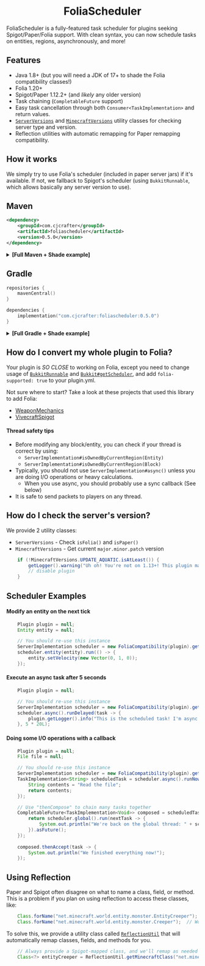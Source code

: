 <div align="center">

# FoliaScheduler

</div>

FoliaScheduler is a fully-featured task scheduler for plugins seeking Spigot/Paper/Folia support. With clean syntax,
you can now schedule tasks on entities, regions, asynchronously, and more!

## Features
* Java 1.8+ (but you will need a JDK of 17+ to shade the Folia compatibility classes!)
* Folia 1.20+
* Spigot/Paper 1.12.2+ (and *likely* any older version)
* Task chaining (`CompletableFuture` support)
* Easy task cancellation through both `Consumer<TaskImplementation>` and return values.
* [`ServerVersions`](https://github.com/CJCrafter/FoliaScheduler/blob/master/src/main/java/com/cjcrafter/foliascheduler/util/ServerVersions.java) and [`MinecraftVersions`](https://github.com/CJCrafter/FoliaScheduler/blob/master/src/main/java/com/cjcrafter/foliascheduler/util/MinecraftVersions.java) utility classes for checking server type and version.
* Reflection utilities with automatic remapping for Paper remapping compatibility.

## How it works
We simply try to use Folia's scheduler (included in paper server jars) if it's available. If not, we fallback to
Spigot's scheduler (using `BukkitRunnable`, which allows basically any server version to use).

## Maven
```xml
<dependency>
    <groupId>com.cjcrafter</groupId>
    <artifactId>foliascheduler</artifactId>
    <version>0.5.0</version>
</dependency>
```

<details>
<summary><b>[Full Maven + Shade example]</b></summary>

```xml
<dependencies>
    <dependency>
        <groupId>com.cjcrafter</groupId>
        <artifactId>foliascheduler</artifactId>
        <version>0.5.0</version>
    </dependency>
</dependencies>

<build>
    <plugins>
        <plugin>
            <groupId>org.apache.maven.plugins</groupId>
            <artifactId>maven-shade-plugin</artifactId>
            <version>3.6.0</version>  <!-- always check for latest -->
            <executions>
                <execution>
                    <phase>package</phase>
                    <goals>
                        <goal>shade</goal>
                    </goals>
                    <configuration>
                        <relocations>
                            <relocation>
                                <pattern>com.cjcrafter.foliascheduler</pattern>
                                <shadedPattern>com.example.foliascheduler</shadedPattern>
                            </relocation>
                        </relocations>
                    </configuration>
                </execution>
            </executions>
        </plugin>
    </plugins>
</build>
```
</details>

## Gradle
```kotlin
repositories {
    mavenCentral()
}

dependencies {
    implementation("com.cjcrafter:foliascheduler:0.5.0")
}
```

<details>
<summary><b>[Full Gradle + Shade example]</b></summary>

```kotlin
plugins {
    java  // or kotlin("jvm") version "..."
    //id("com.github.johnrengelman.shadow") version "8.1.1"  // for below Java 21... always check for latest
    id("io.github.gooler.shadow") version "8.1.7"  // for Java 21+... always check for latest
    id("net.minecrell.plugin-yml.bukkit") version "0.6.0"  // always check for latest
}

repositories {
    mavenCentral()
}

dependencies {
    // TODO add your version of Spigot/Paper here
    implementation("com.cjcrafter:foliascheduler:0.5.0")
}

// See https://github.com/Minecrell/plugin-yml
bukkit {
    main = "com.example.MyPlugin"
    foliaSupported = true
}

tasks.shadowJar {
    archiveFileName.set("MyPlugin-${project.version}.jar")
    relocate("com.cjcrafter.foliascheduler", "com.example.foliascheduler")
}
```
</details>

## How do I convert my whole plugin to Folia?
Your plugin is *SO CLOSE* to working on Folia, except you need to change usage of 
[`BukkitRunnable`](https://hub.spigotmc.org/javadocs/bukkit/org/bukkit/scheduler/BukkitRunnable.html) and 
[`Bukkit#getScheduler`](https://hub.spigotmc.org/javadocs/bukkit/org/bukkit/Bukkit.html#getScheduler()),
and add `folia-supported: true` to your plugin.yml. 

Not sure where to start? Take a look at these projects that used this library to add Folia:
* [WeaponMechanics](https://github.com/WeaponMechanics/MechanicsMain/pull/433/)
* [VivecraftSpigot](https://github.com/CJCrafter/VivecraftSpigot/pull/5)

#### Thread safety tips
* Before modifying any block/entity, you can check if your thread is correct by using:
  * `ServerImplementation#isOwnedByCurrentRegion(Entity)`
  * `ServerImplementation#isOwnedByCurrentRegion(Block)`
* Typically, you should not use `ServerImplementation#async()` unless you are doing I/O operations or heavy calculations.
  * When you use async, you should probably use a sync callback (See below)
* It is safe to send packets to players on any thread. 

## How do I check the server's version?
We provide 2 utility classes:
* `ServerVersions` - Check `isFolia()` and `isPaper()`
* `MinecraftVersions` - Get current `major.minor.patch` version

```java
    if (!MinecraftVersions.UPDATE_AQUATIC.isAtLeast()) {
        getLogger().warning("Uh oh! You're not on 1.13+! This plugin may not work correctly!");
        // disable plugin
    }
```

## Scheduler Examples

#### Modify an entity on the next tick
```java
    Plugin plugin = null;
    Entity entity = null;

    // You should re-use this instance
    ServerImplementation scheduler = new FoliaCompatibility(plugin).getServerImplementation();
    scheduler.entity(entity).run(() -> {
        entity.setVelocity(new Vector(0, 1, 0));
    }); 
```

#### Execute an async task after 5 seconds
```java
    Plugin plugin = null;

    // You should re-use this instance
    ServerImplementation scheduler = new FoliaCompatibility(plugin).getServerImplementation();
    scheduler.async().runDelayed(task -> {
        plugin.getLogger().info("This is the scheduled task! I'm async! " + task);
    }, 5 * 20L);
```

#### Doing some I/O operations with a callback
```java
    Plugin plugin = null;
    File file = null;

    // You should re-use this instance
    ServerImplementation scheduler = new FoliaCompatibility(plugin).getServerImplementation();
    TaskImplementation<String> scheduledTask = scheduler.async().runNow(task -> {
        String contents = "Read the file";
        return contents;
    });

    // Use "thenCompose" to chain many tasks together
    CompletableFuture<TaskImplementation<Void>> composed = scheduledTask.asFuture().thenCompose(task -> {
        return scheduler.global().run(nextTask -> {
            System.out.println("We're back on the global thread: " + scheduledTask.getCallback());
        }).asFuture();
    });
        
    composed.thenAccept(task -> {
        System.out.println("We finished everything now!");
    });
```

## Using Reflection
Paper and Spigot often disagree on what to name a class, field, or method. This is a problem
if you plan on using reflection to access these classes, like:
```java
    Class.forName("net.minecraft.world.entity.monster.EntityCreeper");  // Works on Spigot servers
    Class.forName("net.minecraft.world.entity.monster.Creeper");  // Works on Paper servers
```

To solve this, we provide a utility class called [`ReflectionUtil`](https://github.com/CJCrafter/FoliaScheduler/blob/master/src/main/java/com/cjcrafter/foliascheduler/util/ReflectionUtil.java)
that will automatically remap classes, fields, and methods for you. 

```java
    // Always provide a Spigot-mapped class, and we'll remap as needed
    Class<?> entityCreeper = ReflectionUtil.getMinecraftClass("net.minecraft.world.entity.monster.EntityCreeper");
```
